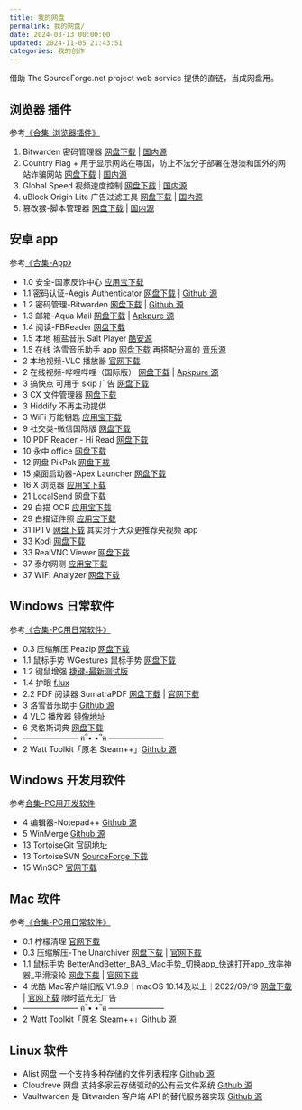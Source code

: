 ```yaml
---
title: 我的网盘
permalink: 我的网盘/
date: 2024-03-13 00:00:00
updated: 2024-11-05 21:43:51
categories: 我的创作
---
```


借助 The SourceForge.net project web service 提供的直链，当成网盘用。

## 浏览器 插件

参考[《合集-浏览器插件》](https://feipig.fun/zh-cn/f9873d1114cf)

1. Bitwarden 密码管理器 [网盘下载](https://jiejian.sourceforge.io/NetDisk/browserCRX/Bitwarden%20%E5%AF%86%E7%A0%81%E7%AE%A1%E7%90%86%E5%99%A8%202024.10.1.crx) | [国内源](https://www.crxsoso.com/webstore/detail/nngceckbapebfimnlniiiahkandclblb)
2. Country Flag + 用于显示网站在哪国，防止不法分子部署在港澳和国外的网站诈骗网站 [网盘下载](https://jiejian.sourceforge.io/NetDisk/browserCRX/Country%20Flag%20+%200.2.6.crx) | [国内源](https://www.crxsoso.com/webstore/detail/afphlhklnamnlglgnmnidbcpiigodhaj)
3. Global Speed 视频速度控制 [网盘下载](https://jiejian.sourceforge.io/NetDisk/browserCRX/Global%20Speed_%20%E8%A7%86%E9%A2%91%E9%80%9F%E5%BA%A6%E6%8E%A7%E5%88%B6%203.0.9996.crx) | [国内源](https://www.crxsoso.com/webstore/detail/jpbjcnkcffbooppibceonlgknpkniiff)
4. uBlock Origin Lite 广告过滤工具 [网盘下载](https://jiejian.sourceforge.io/NetDisk/browserCRX/uBlock%20Origin%20Lite%202024.10.28.929.crx) | [国内源](https://www.crxsoso.com/webstore/detail/cjpalhdlnbpafiamejdnhcphjbkeiagm)
5. 篡改猴-脚本管理器 [网盘下载](https://jiejian.sourceforge.io/NetDisk/browserCRX/%E7%AF%A1%E6%94%B9%E7%8C%B4%205.3.2.crx) | [国内源](https://www.crxsoso.com/webstore/detail/dhdgffkkebhmkfjojejmpbldmpobfkfo)

## 安卓 app

参考[《合集-App》](https://feipig.fun/zh-cn/5f60a17955bc)

* 1.0 安全-国家反诈中心 [应用宝下载](https://sj.qq.com/appdetail/com.hicorenational.antifraud)
* 1.1 密码认证-Aegis Authenticator [网盘下载](https://jiejian.sourceforge.io/NetDisk/androidAPK/1.1%20%E5%AF%86%E7%A0%81%E7%AE%A1%E7%90%86%20aegis-v3.2.apk) | [Github 源](https://github.com/beemdevelopment/Aegis/releases)
* 1.2 密码管理-Bitwarden [网盘下载](https://jiejian.sourceforge.io/NetDisk/androidAPK/1.2%20com.x8bit.bitwarden-fdroid.apk) | [Github 源](https://github.com/bitwarden/android/releases)
* 1.3 邮箱-Aqua Mail [网盘下载](https://jiejian.sourceforge.io/NetDisk/androidAPK/1.3%20email-aqua-mail-fast-secure-1-51-5.apk) | [Apkpure 源](https://apkpure.com/cn/email-aqua-mail-fast-secure/org.kman.AquaMail)
* 1.4 阅读-FBReader [网盘下载](https://jiejian.sourceforge.io/NetDisk/androidAPK/1.4%20%E6%9C%AC%E5%9C%B0%20FBReaderFree-3.7.0.apk)
* 1.5 本地 椒盐音乐 Salt Player [酷安源](https://www.coolapk.com/apk/284064)
* 1.5 在线 洛雪音乐助手 app [网盘下载](https://jiejian.sourceforge.io/NetDisk/androidAPK/1.5%20lx-music-mobile-v1.6.0-arm64-v8a.apk) 再搭配分离的 [音乐源](https://jiejian.sourceforge.io/NetDisk/androidAPK/1.5%20%E9%87%8E%E8%8D%89%E9%9F%B3%E6%BA%90.js)
* 2 本地视频-VLC 播放器 [官网下载](https://get.videolan.org/vlc-android/last/)
* 2 在线视频-哔哩哔哩（国际版） [网盘下载](https://share.feijipan.com/s/bvDMq0hj) | [Apkpure 源](https://apkpure.com/cn/bilibili-cn/com.bilibili.app.in/download)
* 3 搞快点 可用于 skip 广告 [网盘下载](https://jiejian.sourceforge.io/NetDisk/androidAPK/3%20gkd-v1.9.0.apk)
* 3 CX 文件管理器 [网盘下载](https://jiejian.sourceforge.io/NetDisk/androidAPK/3%20cxfile.apk)
* 3 Hiddify 不再主动提供
* 3 WiFi 万能钥匙 [应用宝下载](https://sj.qq.com/appdetail/com.snda.lantern.wifilocating)
* 9 社交类-微信国际版 [网盘下载](https://share.feijipan.com/s/dgDNCPWS)
* 10 PDF Reader - Hi Read [网盘下载](https://jiejian.sourceforge.io/NetDisk/androidAPK/10%20%E5%8A%9E%E5%85%AC%20pdf-reader-1-4-4.apk)
* 10 永中 office [网盘下载](https://jiejian.sourceforge.io/NetDisk/androidAPK/10%20%E5%8A%9E%E5%85%AC%20%E6%B0%B8%E4%B8%AD%20office%20com.yozo.office_3.1.2564.1.apk)
* 12 网盘 PikPak [网盘下载](https://jiejian.sourceforge.io/NetDisk/androidAPK/12%20PikPak.apk)
* 15 桌面启动器-Apex Launcher [网盘下载](https://jiejian.sourceforge.io/NetDisk/androidAPK/15%20%E6%A1%8C%E9%9D%A2%E5%90%AF%E5%8A%A8%E5%99%A8%20apex-launcher-4-9-36.apk)
* 16 X 浏览器 [应用宝下载](https://sj.qq.com/appdetail/com.mmbox.xbrowser)
* 21 LocalSend [网盘下载](https://jiejian.sourceforge.io/NetDisk/androidAPK/21%20LocalSend-1.14.0.apk)
* 29 白描 OCR [应用宝下载](https://sj.qq.com/appdetail/com.uzero.baimiao)
* 29 白描证件照 [应用宝下载](https://sj.qq.com/appdetail/com.uzero.cn.zhengjianzhao)
* 31 IPTV [网盘下载](https://jiejian.sourceforge.io/NetDisk/androidAPK/32%20IPTV_7.1.6_APKPure.apk) 其实对于大众更推荐央视频 app
* 33 Kodi [网盘下载](https://jiejian.sourceforge.io/NetDisk/androidAPK/33%20Kore%20Official%20Remote%20for%20Kodi_v3.1.0_APKPure.apk)
* 33 RealVNC Viewer [网盘下载](https://jiejian.sourceforge.io/NetDisk/androidAPK/33%20RealVNC%20Viewer_%20Remote%20Desktop_4.9.1.60165_APKPure.apk)
* 37 泰尔网测 [应用宝下载](https://sj.qq.com/appdetail/com.knowyou.perception)
* 37 WIFI Analyzer [网盘下载](https://jiejian.sourceforge.io/NetDisk/androidAPK/37%20%E7%BD%91%E7%BB%9C%E7%9B%91%E6%B5%8B%20WiFiAnalyzer%20com.vrem.wifianalyzer_68.apk)

## Windows 日常软件

参考[《合集-PC用日常软件》](https://feipig.fun/zh-cn/aed6ce86591f)

* 0.3 压缩解压 Peazip [网盘下载](https://jiejian.sourceforge.io/NetDisk/WinExe/0.3peazip-9.8.0%20for%20WIN64.exe)
* 1.1 鼠标手势 WGestures 鼠标手势 [网盘下载](https://jiejian.sourceforge.io/NetDisk/WinExe/1.2%20WGestures%201.8.5.0.msi)
* 1.2 键鼠增强 [捷键-最新测试版](https://jiejian.sourceforge.io/NetDisk/WinExe/1.2jiejian-beta.7z)
* 1.4 护眼 [f.lux](https://jiejian.sourceforge.io/NetDisk/WinExe/1.4%20flux-setup.exe)
* 2.2 PDF 阅读器 SumatraPDF [网盘下载](https://jiejian.sourceforge.io/NetDisk/WinExe/2.2PDF%20SumatraPDF-3.5.2-64.zip) | [官网下载](https://www.sumatrapdfreader.org/dl/rel/3.5.2/SumatraPDF-3.5.2-64.zip)
* 3 洛雪音乐助手 [Github 源](https://github.com/lyswhut/lx-music-desktop/releases)
* 4 VLC 播放器 [镜像地址](https://mirrors.ustc.edu.cn/videolan-ftp/vlc/last/win64/)
* 6 灵格斯词典 [网盘下载](https://jiejian.sourceforge.io/NetDisk/WinExe/6%20lingoes_portable_2.9.2_cn.zip)
* ——————— ฅ՞• •՞ฅ ———————
* 2 Watt Toolkit「原名 Steam++」[Github 源](https://github.com/BeyondDimension/SteamTools/releases)

## Windows 开发用软件

参考[合集-PC用开发软件](https://feipig.fun/zh-cn/2eeabe81a5da/)

* 4 编辑器-Notepad++ [Github 源](https://github.com/notepad-plus-plus/notepad-plus-plus/releases/latest)
* 5 WinMerge [Github 源](https://github.com/WinMerge/winmerge/releases/latest)
* 13 TortoiseGit [官网地址](https://tortoisegit.org/download/)
* 13 TortoiseSVN [SourceForge 下载](https://sourceforge.net/projects/tortoisesvn/files/)
* 15 WinSCP [官网下载](https://winscp.net/download/WinSCP-6.3.5-Portable.zip/download)

## Mac 软件

参考[《合集-PC用日常软件》](https://feipig.fun/zh-cn/aed6ce86591f)

* 0.1 柠檬清理 [官网下载](https://pm.myapp.com/invc/xfspeed/qqpcmgr/module_update/Lemon_5.1.10.dmg)
* 0.3 压缩解压-The Unarchiver [网盘下载](https://jiejian.sourceforge.io/NetDisk/macDMG/TheUnarchiver.dmg) | [官网下载](https://dl.devmate.com/com.macpaw.site.theunarchiver/TheUnarchiver.dmg)
* 1.1 鼠标手势 BetterAndBetter_BAB_Mac手势_切换app_快速打开app_效率神器_平滑滚轮 [网盘下载](https://jiejian.sourceforge.io/NetDisk/macDMG/BetterAndBetter2.6.1_1Beta.dmg) | [官网下载](https://cdn.better365.cn/BetterAndBetter2.6.1_1Beta.dmg)
* 4 优酷 Mac客户端旧版 V1.9.9｜macOS 10.14及以上｜2022/09/19 [网盘下载](https://jiejian.sourceforge.io/NetDisk/macDMG/youkumac_1.9.9.09197.dmg) | [官网下载](https://pcclient.download.youku.com/ikumac/youkumac_1.9.9.09197.dmg?spm=a2hcb.25507605.product.1&file=youkumac_1.9.9.09197.dmg) 限时蓝光无广告
* ——————— ฅ՞• •՞ฅ ———————
* 2 Watt Toolkit「原名 Steam++」[Github 源](https://github.com/BeyondDimension/SteamTools/releases)

## Linux 软件

* Alist 网盘 一个支持多种存储的文件列表程序 [Github 源](https://github.com/Xhofe/alist/releases)
* Cloudreve 网盘 支持多家云存储驱动的公有云文件系统 [Github 源](https://github.com/cloudreve/Cloudreve/releases)
* Vaultwarden 是 Bitwarden 客户端 API 的替代服务器实现 [Github 源](https://github.com/dani-garcia/vaultwarden)
